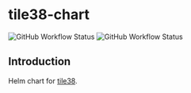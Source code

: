 # tile38-chart

![GitHub Workflow Status](https://img.shields.io/github/workflow/status/1995parham/tile38-chart/test?label=test&logo=github&style=flat-square)
![GitHub Workflow Status](https://img.shields.io/github/workflow/status/1995parham/tile38-chart/release?label=release&logo=github&style=flat-square)

## Introduction

Helm chart for [tile38](https://github.com/tidwall/tile38).
